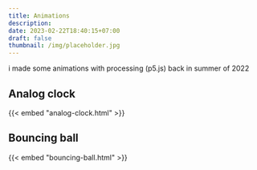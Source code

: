```yaml
---
title: Animations
description: 
date: 2023-02-22T18:40:15+07:00
draft: false
thumbnail: /img/placeholder.jpg
---
```

i made some animations with processing (p5.js) back in summer of 2022

## Analog clock

{{< embed "analog-clock.html" >}}

## Bouncing ball

{{< embed "bouncing-ball.html" >}}
